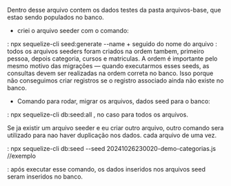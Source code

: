 Dentro desse arquivo contem os dados testes da pasta arquivos-base, que estao sendo populados no banco.

- criei o arquivo seeder com o comando: 

: npx sequelize-cli seed:generate --name + seguido do nome do arquivo
: todos os arquivos seeders foram criados na ordem tambem, primeiro pessoa, depois categoria, cursos e matriculas. A ordem é importante pelo mesmo motivo das migrações — quando executarmos esses seeds, as consultas devem ser realizadas na ordem correta no banco. Isso porque não conseguimos criar registros se o registro associado ainda não existe no banco.

- Comando para rodar, migrar os arquivos, dados seed para o banco: 

: npx sequelize-cli db:seed:all , no caso para todos os arquivos.

Se ja existir um arquivo seeder e eu criar outro arquivo, outro comando sera utilizado para nao haver duplicação nos dados. cada arquivo de uma vez.

: npx sequelize-cli db:seed --seed 20241026230020-demo-categorias.js //exemplo

: após executar esse comando, os dados inseridos nos arquivos seed seram inseridos no banco.